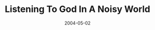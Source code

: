 ---
layout: message
category: message
series: "Going Crazy"
title: "Listening To God In A Noisy World"
date: 2004-05-02
audio-description: "Can a local church really make a difference in someone's life? How about an entire family? How about a neighborhood, a city or a nation? Hey, how about the whole world? Sounds crazy doesn't it? Join us during this series as we look at where Crossroads is "
audio: "http://www.crossroads.net/audio/2004/2004_05_Going_Crazy/GC_03_05-02-04_Listening_to_God_in_a_Noisy_World.mp3"
audio-title: "Listening To God In A Noisy World"
audio-duration: "36&#58;38"
---